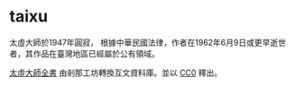 # taixu
太虛大師於1947年圓寂，
根據中華民國法律，作者在1962年6月9日或更早逝世者，其作品在臺灣地區已經屬於公有領域。

[太虛大師全書](https://github.com/ksanaforge/taixu-corpus)
由剎那工坊轉換互文資料庫。並以 [CC0](http://creativecommons.tw/cc0) 釋出。
